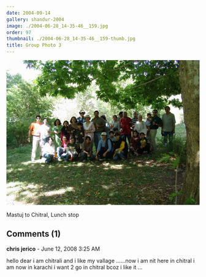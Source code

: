 ```yaml
---
date: 2004-09-14
gallery: shandur-2004
image: ./2004-06-28_14-35-46__159.jpg
order: 97
thumbnail: ./2004-06-28_14-35-46__159-thumb.jpg
title: Group Photo 3
---
```


![Group Photo 3](./2004-06-28_14-35-46__159.jpg)

Mastuj to Chitral, Lunch stop

<div id="comments">

## Comments (1)

<div id="comment">

**chris jerico** - June 12, 2008  3:25 AM

hello dear i am chitrali and i like my vallage ......now i am nit here in chitral i am now in karachi i want 2 go in chitral bcoz i like it ...

</div>

</div>